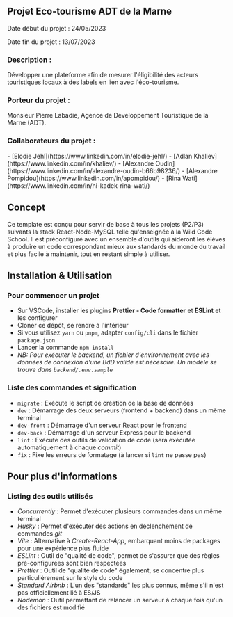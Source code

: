 <h2> Projet Eco-tourisme ADT de la Marne</h2>

<div>
<p>Date début du projet : 24/05/2023</p>
<p>Date fin du projet : 13/07/2023</p>
</div>

<div>
<h3>Description :</h3> 
<p>Développer une plateforme afin de mesurer l'éligibilité des acteurs touristiques locaux à des labels en lien avec l'éco-tourisme.</p>
</div>

<div>
<h3>Porteur du projet :</h3>
<p>Monsieur Pierre Labadie, Agence de Développement Touristique de la Marne (ADT).</p>
</div>

<div>
<h3>Collaborateurs du projet :</h3>
- [Elodie Jehl](https://www.linkedin.com/in/elodie-jehl/)
- [Adlan Khaliev](https://www.linkedin.com/in/khaliev/)
- [Alexandre Oudin](https://www.linkedin.com/in/alexandre-oudin-b66b98236/)
- [Alexandre Pompidou](https://www.linkedin.com/in/apompidou/)
- [Rina Wati](https://www.linkedin.com/in/ni-kadek-rina-wati/)
</div>

## Concept

Ce template est conçu pour servir de base à tous les projets (P2/P3) suivants la stack React-Node-MySQL telle qu'enseignée à la Wild Code School. Il est préconfiguré avec un ensemble d'outils qui aideront les élèves à produire un code correspondant mieux aux standards du monde du travail et plus facile à maintenir, tout en restant simple à utiliser.

## Installation & Utilisation

### Pour commencer un projet

- Sur VSCode, installer les plugins **Prettier - Code formatter** et **ESLint** et les configurer
- Cloner ce dépôt, se rendre à l'intérieur
- Si vous utilisez `yarn` ou `pnpm`, adapter `config/cli` dans le fichier `package.json`
- Lancer la commande `npm install`
- _NB: Pour exécuter le backend, un fichier d'environnement avec les données de connexion d'une BdD valide est nécesaire. Un modèle se trouve dans `backend/.env.sample`_

### Liste des commandes et signification

- `migrate` : Exécute le script de création de la base de données
- `dev` : Démarrage des deux serveurs (frontend + backend) dans un même terminal
- `dev-front` : Démarrage d'un serveur React pour le frontend
- `dev-back` : Démarrage d'un serveur Express pour le backend
- `lint` : Exécute des outils de validation de code (sera exécutée automatiquement à chaque _commit_)
- `fix` : Fixe les erreurs de formatage (à lancer si `lint` ne passe pas)

## Pour plus d'informations

### Listing des outils utilisés

- _Concurrently_ : Permet d'exécuter plusieurs commandes dans un même terminal
- _Husky_ : Permet d'exécuter des actions en déclenchement de commandes _git_
- _Vite_ : Alternative à _Create-React-App_, embarquant moins de packages pour une expérience plus fluide
- _ESLint_ : Outil de "qualité de code", permet de s'assurer que des règles pré-configurées sont bien respectées
- _Prettier_ : Outil de "qualité de code" également, se concentre plus particulièrement sur le style du code
- _Standard Airbnb_ : L'un des "standards" les plus connus, même s'il n'est pas officiellement lié à ES/JS
- _Nodemon_ : Outil permettant de relancer un serveur à chaque fois qu'un des fichiers est modifié
